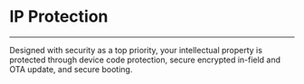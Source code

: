 # IP Protection
---
Designed with security as a top priority, your intellectual property is protected through device code protection, secure encrypted in-field and OTA update, and secure booting.